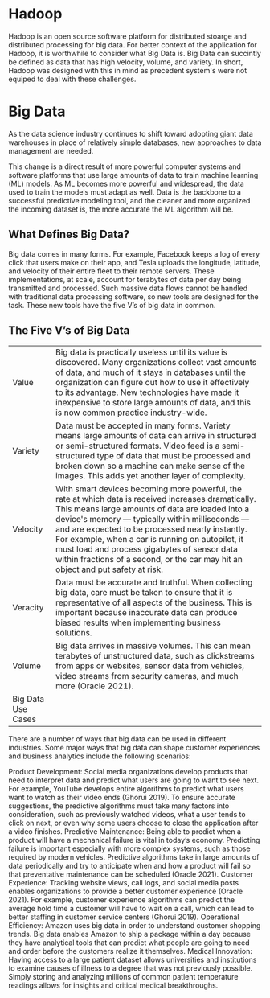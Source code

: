 # Hadoop

Hadoop is an open source software platform for distributed stoarge and distributed processing for big data. For better context of the application for Hadoop, it is worthwhile to consider what Big Data is. Big Data can succintly be defined as data that has high velocity, volume, and variety. In short, Hadoop was designed with this in mind as precedent system's were not equiped to deal with these challenges. 

# Big Data
As the data science industry continues to shift toward adopting giant data warehouses in place of relatively simple databases, new approaches to data management are needed. 

This change is a direct result of more powerful computer systems and software platforms that use large amounts of data to train machine learning (ML) models. As ML becomes more powerful and widespread, the data used to train the models must adapt as well. Data is the backbone to a successful predictive modeling tool, and the cleaner and more organized the incoming dataset is, the more accurate the ML algorithm will be. 

## What Defines Big Data?

Big data comes in many forms. For example, Facebook keeps a log of every click that users make on their app, and Tesla uploads the longitude, latitude, and velocity of their entire fleet to their remote servers. These implementations, at scale, account for terabytes of data per day being transmitted and processed. Such massive data flows cannot be handled with traditional data processing software, so new tools are designed for the task. These new tools have the five V’s of big data in common.

## The Five V’s of Big Data

|         |        |
|---------|--------|
| Value	| Big data is practically useless until its value is discovered. Many organizations collect vast amounts of data, and much of it stays in databases until the organization can figure out how to use it effectively to its advantage. New technologies have made it inexpensive to store large amounts of data, and this is now common practice industry-wide. |
| Variety	| Data must be accepted in many forms. Variety means large amounts of data can arrive in structured or semi-structured formats. Video feed is a semi-structured type of data that must be processed and broken down so a machine can make sense of the images. This adds yet another layer of complexity. |
| Velocity	| With smart devices becoming more powerful, the rate at which data is received increases dramatically. This means large amounts of data are loaded into a device's memory — typically within milliseconds — and are expected to be processed nearly instantly. For example, when a car is running on autopilot, it must load and process gigabytes of sensor data within fractions of a second, or the car may hit an object and put safety at risk. |
| Veracity	| Data must be accurate and truthful. When collecting big data, care must be taken to ensure that it is representative of all aspects of the business. This is important because inaccurate data can produce biased results when implementing business solutions. |
| Volume	| Big data arrives in massive volumes. This can mean terabytes of unstructured data, such as clickstreams from apps or websites, sensor data from vehicles, video streams from security cameras, and much more (Oracle 2021).
Big Data Use Cases |


There are a number of ways that big data can be used in different industries. Some major ways that big data can shape customer experiences and business analytics include the following scenarios:

Product Development: Social media organizations develop products that need to interpret data and predict what users are going to want to see next. For example, YouTube develops entire algorithms to predict what users want to watch as their video ends (Ghorui 2019). To ensure accurate suggestions, the predictive algorithms must take many factors into consideration, such as previously watched videos, what a user tends to click on next, or even why some users choose to close the application after a video finishes.
Predictive Maintenance: Being able to predict when a product will have a mechanical failure is vital in today’s economy. Predicting failure is important especially with more complex systems, such as those required by modern vehicles. Predictive algorithms take in large amounts of data periodically and try to anticipate when and how a product will fail so that preventative maintenance can be scheduled (Oracle 2021).
Customer Experience: Tracking website views, call logs, and social media posts enables organizations to provide a better customer experience (Oracle 2021). For example, customer experience algorithms can predict the average hold time a customer will have to wait on a call, which can lead to better staffing in customer service centers (Ghorui 2019).
Operational Efficiency: Amazon uses big data in order to understand customer shopping trends. Big data enables Amazon to ship a package within a day because they have analytical tools that can predict what people are going to need and order before the customers realize it themselves.
Medical Innovation: Having access to a large patient dataset allows universities and institutions to examine causes of illness to a degree that was not previously possible. Simply storing and analyzing millions of common patient temperature readings allows for insights and critical medical breakthroughs.



